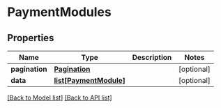 # PaymentModules

## Properties
Name | Type | Description | Notes
------------ | ------------- | ------------- | -------------
**pagination** | [**Pagination**](#Pagination) |  | [optional] 
**data** | [**list[PaymentModule]**](#PaymentModule) |  | [optional] 

[[Back to Model list]](#documentation-for-models) [[Back to API list]](#documentation-for-api-endpoints)


